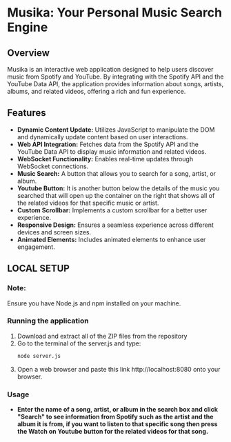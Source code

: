 # Musika: Your Personal Music Search Engine

## Overview
Musika is an interactive web application designed to help users discover music from Spotify and YouTube. By integrating with the Spotify API and the YouTube Data API, the application provides information about songs, artists, albums, and related videos, offering a rich and fun experience.

## Features
- **Dynamic Content Update:** Utilizes JavaScript to manipulate the DOM and dynamically update content based on user interactions.
- **Web API Integration:** Fetches data from the Spotify API and the YouTube Data API to display music information and related videos.
- **WebSocket Functionality:** Enables real-time updates through WebSocket connections.
- **Music Search:** A button that allows you to search for a song, artist, or album.
- **Youtube Button:** It is another button below the details of the music you searched that will open up the container on the right that shows all of the related videos for that specific music or artist.
- **Custom Scrollbar:** Implements a custom scrollbar for a better user experience.
- **Responsive Design:** Ensures a seamless experience across different devices and screen sizes.
- **Animated Elements:** Includes animated elements to enhance user engagement.

## LOCAL SETUP
### Note:
Ensure you have Node.js and npm installed on your machine.

### Running the application
1. Download and extract all of the ZIP files from the repository
2. Go to the terminal of the server.js and type:
   ```bash
   node server.js
3. Open a web browser and paste this link http://localhost:8080 onto your browser.

### Usage
- **Enter the name of a song, artist, or album in the search box and click "Search" to see information from Spotify such as the artist and the album it is from, if you want to listen to that specific song then press the Watch on Youtube button for the related videos for that song.**
